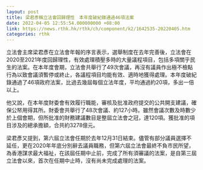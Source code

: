 ```yaml
---
layout: post
title: 梁君彥稱立法會回歸理性　本年度破紀錄通過46項法案
date: 2022-04-05 12:55:54.000000000 +08:00
link: https://news.rthk.hk/rthk/ch/component/k2/1642535-20220405.htm
categories: rthk
---
```


立法會主席梁君彥在立法會年報的序言表示，選舉制度在去年完善後，立法會在2020至2021年度回歸理性，有效處理積壓多時的大量議程項目，包括多項關乎民生的法案。在本年度會期，立法會共舉行了49次會議，再沒有議員作出極不檢點行為以致會議須暫停或終止，各議程項目均能有效、適時地獲得處理。本年度破紀錄通過了46項政府法案，比過去幾屆每個立法年度，平均通過約20項，多出一倍以上。

他又說，在本年度財委會有效履行職能，審核及批准政府提交的公共開支建議，確保公帑用得其所。財委會共舉行了48次會議、約127小時。雖然會議次數及時數少於上個會期，但所批准的財務建議數目是整屆立法會之冠，達120項。獲批准的項目涉及的總承擔額，合共約3278億元。

梁君彥又提到，第六屆立法會任期於去年12月31日結束。儘管有部分議員選擇不延任，更在2020年年底分別辭去議員職務，但第六屆立法會最終不負巿民所望，為香港謀求最大福祉，在該屆任期中止前，完成了所有須審議的法案，是自第三屆立法會以來，首次在任期中止時，沒有尚未完成處理的法案。
